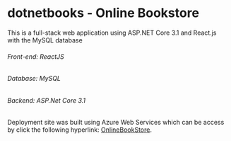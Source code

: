 # dotnetbooks - Online Bookstore
This is a full-stack web application using ASP.NET Core 3.1 and React.js with the MySQL database

   ###### Front-end: ReactJS
   ###### Database: MySQL
   ###### Backend: ASP.Net Core 3.1

Deployment site was built using Azure Web Services which can be access by click the following hyperlink:
[OnlineBookStore](https://dotnetbooks.azurewebsites.net).
